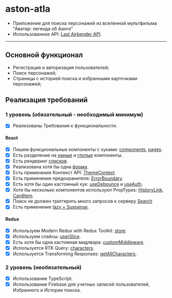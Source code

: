 # aston-atla

- Приложение для поиска персонажей из вселенной мультфильма "Аватар: легенда об Аанге"
- Использованное API: [Last Airbender API](https://last-airbender-api.fly.dev/).

---

## Основной функционал

- Регистрация и авторизация пользователей;
- Поиск персонажей;
- Страницы с историей поиска и избранными карточками персонажей;

## Реализация требований

### 1 уровень (обязательный - необходимый минимум)

- [x] Реализованы Требования к функциональности.

#### React

- [x] Пишем функциональные компоненты c хуками: [components](src/components), [pages](src/pages).
- [x] Есть разделение на [умные](src/components/CardItem/CardItem.tsx) и [глупые](src/components/Preloader/Preloader.tsx) компоненты.
- [x] Есть рендеринг [списков](src/pages/Main/Main.tsx).
- [x] Реализована хотя бы одна [форма](src/components/AuthForm/AuthForm.tsx).
- [x] Есть применение Контекст API: [ThemeContext](src/context/ThemeContext.tsx).
- [x] Есть применение предохранителя: [ErrorBoundary](src/App.tsx).
- [x] Есть хотя бы один кастомный хук: [useDebounce](src/hooks/useDebounce.ts) и [useAuth](src/hooks/useAuth.ts).
- [x] Хотя бы несколько компонентов используют PropTypes: [HistoryLink](src/components/HistoryLink/HistoryLink.tsx), [CardItem](src/components/CardItem/CardItem.tsx).
- [x] Поиск не должен триггерить много запросов к серверу [Search](src/components/SearchForm/SearchForm.tsx)
- [x] Есть применение [lazy + Suspense](src/App.tsx).

#### Redux

- [x] Используем Modern Redux with Redux Toolkit: [store](src/redux/store.ts).
- [x] Используем слайсы: [userSliсe](src/redux/slices/userSlice.ts).
- [x] Есть хотя бы одна кастомная мидлвара: [customMiddleware](src/redux/middleware/customMiddleware.ts).
- [x] Используется RTK Query: [characters](src/redux/atlaApi.ts).
- [x] Используется Transforming Responses: [getAllCharacters](src/redux/atlaApi.ts).

### 2 уровень (необязательный)

- [x] Использование TypeScript.
- [x] Использование Firebase для учетных записей пользователей, Избранного и Истории поиска.
